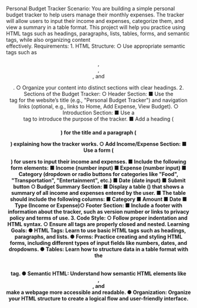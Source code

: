 Personal Budget Tracker
Scenario:
You are building a simple personal budget tracker to help users manage their monthly
expenses. The tracker will allow users to input their income and expenses, categorize them, and
view a summary in a table format. This project will help you practice using HTML tags such as
headings, paragraphs, lists, tables, forms, and semantic tags, while also organizing content               
effectively.
Requirements:
1.​ HTML Structure:
○​ Use appropriate semantic tags such as <header>, <footer>, <section>, and
<article>.
○​ Organize your content into distinct sections with clear headings.
2.​ Sections of the Budget Tracker:
○​ Header Section:
■​ Use the <header> tag for the website’s title (e.g., "Personal Budget
Tracker") and navigation links (optional, e.g., links to Home, Add
Expense, View Budget).
○​ Introduction Section:
■​ Use a <section> tag to introduce the purpose of the tracker.
■​ Add a heading (<h1>) for the title and a paragraph (<p>) explaining how
the tracker works.
○​ Add Income/Expense Section:
■​ Use a form (<form>) for users to input their income and expenses.
■​ Include the following form elements:
■​ Income (number input)
■​ Expense (number input)
■​ Category (dropdown or radio buttons for categories like "Food",
"Transportation", "Entertainment", etc.)
■​ Date (date input)
■​ Submit button
○​ Budget Summary Section:
■​ Display a table (<table>) that shows a summary of all income and
expenses entered by the user.
■​ The table should include the following columns:
■​ Category
■​ Amount
■​ Date
■​ Type (Income or Expense)○​ Footer Section:
■​ Include a footer with information about the tracker, such as version
number or links to privacy policy and terms of use.
3.​ Code Style:
○​ Follow proper indentation and HTML syntax.
○​ Ensure all tags are properly closed and nested.
Learning Goals:
●​ HTML Tags: Learn to use basic HTML tags such as headings, paragraphs, and lists.
●​ Forms: Practice creating and styling HTML forms, including different types of input fields
like numbers, dates, and dropdowns.
●​ Tables: Learn how to structure data in a table format with the <table> tag.
●​ Semantic HTML: Understand how semantic HTML elements like <header>,
<footer>, and <section> make a webpage more accessible and readable.
●​ Organization: Organize your HTML structure to create a logical flow and user-friendly
interface.
